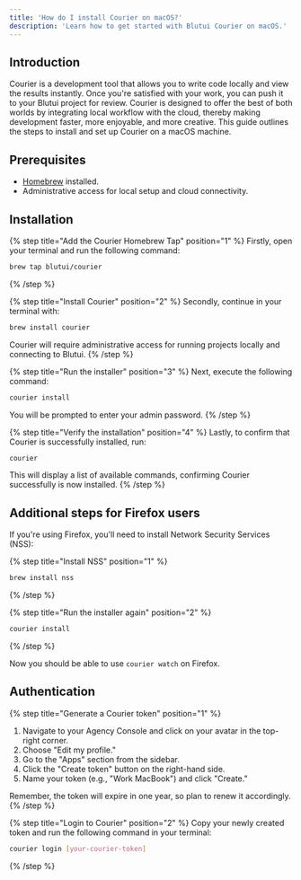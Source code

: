 ```yaml
---
title: 'How do I install Courier on macOS?'
description: 'Learn how to get started with Blutui Courier on macOS.'
---
```


## Introduction

Courier is a development tool that allows you to write code locally and view the results instantly. Once you're satisfied with your work, you can push it to your Blutui project for review. Courier is designed to offer the best of both worlds by integrating local workflow with the cloud, thereby making development faster, more enjoyable, and more creative. This guide outlines the steps to install and set up Courier on a macOS machine.

## Prerequisites

- [Homebrew](https://brew.sh/) installed.
- Administrative access for local setup and cloud connectivity.

## Installation

{% step title="Add the Courier Homebrew Tap" position="1" %}
Firstly, open your terminal and run the following command:

```bash
brew tap blutui/courier
```
{% /step %}

{% step title="Install Courier" position="2" %}
Secondly, continue in your terminal with:

```bash
brew install courier
```

Courier will require administrative access for running projects locally and connecting to Blutui.
{% /step %}

{% step title="Run the installer" position="3" %}
Next, execute the following command:

```bash
courier install
```

You will be prompted to enter your admin password.
{% /step %}

{% step title="Verify the installation" position="4" %}
Lastly, to confirm that Courier is successfully installed, run:

```bash
courier
```

This will display a list of available commands, confirming Courier successfully is now installed.
{% /step %}

## Additional steps for Firefox users

If you're using Firefox, you'll need to install Network Security Services (NSS):

{% step title="Install NSS" position="1" %}
```bash
brew install nss
```
{% /step %}

{% step title="Run the installer again" position="2" %}
```bash
courier install
```
{% /step %}

Now you should be able to use `courier watch` on Firefox.

## Authentication

{% step title="Generate a Courier token" position="1" %}
1. Navigate to your Agency Console and click on your avatar in the top-right corner.
2. Choose "Edit my profile."
3. Go to the "Apps" section from the sidebar.
4. Click the "Create token" button on the right-hand side.
5. Name your token (e.g., "Work MacBook") and click "Create."

Remember, the token will expire in one year, so plan to renew it accordingly.
{% /step %}

{% step title="Login to Courier" position="2" %}
Copy your newly created token and run the following command in your terminal:

```bash
courier login [your-courier-token]
```
{% /step %}
